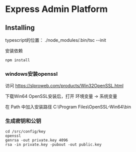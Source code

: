 
# Express Admin Platform

## Installing

typescript的位置： ./node_modules/.bin/tsc --init

安装依赖

```bash
npm install
```

### windows安装openssl
访问 https://slproweb.com/products/Win32OpenSSL.html

下载Win64 OpenSSL安装后，打开 环境变量 -> 系统变量

在 Path 中加入安装路径 C:\Program Files\OpenSSL-Win64\bin

### 生成密钥和公钥
```
cd /src/config/key
openssl
genrsa -out private.key 4096
rsa -in private.key -pubout -out public.key
```